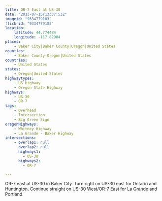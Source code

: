 ```yaml
---
title: OR-7 East at US-30
date: "2013-07-15T13:37:53Z"
imageid: "9334779183"
flickrid: "9334779183"
location:
    latitude: 44.774484
    longitude: -117.82984
places:
    - Baker City|Baker County|Oregon|United States
counties:
    - Baker County|Oregon|United States
countries:
    - United States
states:
    - Oregon|United States
highwaytypes:
    - US Highway
    - Oregon State Highway
highways:
    - US-30
    - OR-7
tags:
    - Overhead
    - Intersection
    - Big Green Sign
oregonHighways:
    - Whitney Highway
    - La Grande - Baker Highway
intersections:
    - overlap1: null
      overlap2: null
      highways1:
        - US-30
      highways2:
        - OR-7

---
```

OR-7 east at US-30 in Baker City.  Turn right on US-30 east for Ontario and Huntington.  Continue straight on US-30 West/OR-7 East for La Grande and Portland.